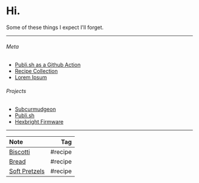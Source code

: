 # Hi.
Some of these things I expect I'll forget.

---

###### Meta
- [Publi.sh as a Github Action](/meta/publish-as-a-github-action.html)
- [Recipe Collection](/meta/recipes.html)
- [Lorem Ipsum](/meta/lorem-ipsum.html)

###### Projects
- [Subcurmudgeon](https://www.github.com/subcurmudgeon/subcurmudgeon.github.io)
- [Publi.sh](https://www.github.com/subcurmudgeon/publi.sh)
- [Hexbright Firmware](https://www.github.com/subcurmudgeon/hexbright-firmware)

---

| Note | Tag |
|:-----|----:|
| [Biscotti](/recipes/biscotti.html) | #recipe |
| [Bread](/recipes/bread.html) | #recipe |
| [Soft Pretzels](/recipes/soft-pretzels.html) | #recipe |